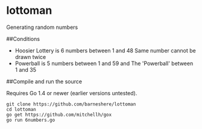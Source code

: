 # lottoman
Generating random numbers

##Conditions
* Hoosier Lottery is 6 numbers between 1 and 48 Same number cannot be drawn twice
* Powerball is 5 numbers between 1 and 59 and The 'Powerball' between 1 and 35

##Compile and run the source

Requires Go 1.4 or newer (earlier versions untested).

```
git clone https://github.com/barneshere/lottoman
cd lottoman
go get https://github.com/mitchellh/gox
go run 6numbers.go
```